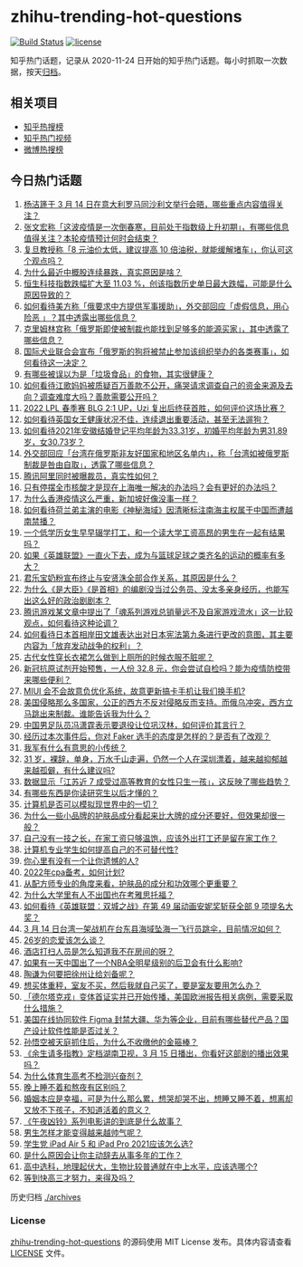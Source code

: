 # zhihu-trending-hot-questions

[![Build Status](https://github.com/justjavac/zhihu-trending-hot-questions/workflows/ci/badge.svg?branch=master)](https://github.com/justjavac/zhihu-trending-hot-questions/actions)
[![license](https://img.shields.io/github/license/justjavac/zhihu-trending-hot-questions)](https://github.com/justjavac/zhihu-trending-hot-questions/blob/master/LICENSE)

知乎热门话题，记录从 2020-11-24 日开始的知乎热门话题。每小时抓取一次数据，按天[归档](./archives)。

## 相关项目

- [知乎热搜榜](https://github.com/justjavac/zhihu-trending-top-search)
- [知乎热门视频](https://github.com/justjavac/zhihu-trending-hot-video)
- [微博热搜榜](https://github.com/justjavac/weibo-trending-hot-search)

## 今日热门话题

<!-- BEGIN -->
<!-- 最后更新时间 Tue Mar 15 2022 05:17:39 GMT+0800 (China Standard Time) -->

1. [杨洁篪于 3 月 14 日在意大利罗马同沙利文举行会晤，哪些重点内容值得关注？](https://www.zhihu.com/question/521759739)
1. [张文宏称「这波疫情是一次倒春寒，目前处于指数级上升初期」，有哪些信息值得关注？本轮疫情预计何时会结束？](https://www.zhihu.com/question/521802964)
1. [复旦教授称「8 元油价太低，建议提高 10 倍油税，就能缓解堵车」，你认可这个观点吗？](https://www.zhihu.com/question/521827569)
1. [为什么最近中概股连续暴跌，真实原因是啥？](https://www.zhihu.com/question/521451437)
1. [恒生科技指数跌幅扩大至 11.03 %，创该指数历史单日最大跌幅，可能是什么原因导致的？](https://www.zhihu.com/question/521832401)
1. [如何看待美方称「俄要求中方提供军事援助」，外交部回应「虚假信息，用心险恶 」？其中透露出哪些信息？](https://www.zhihu.com/question/521889606)
1. [克里姆林宫称「俄罗斯即使被制裁也能找到足够多的能源买家」，其中透露了哪些信息？](https://www.zhihu.com/question/521230004)
1. [国际犬业联合会宣布「俄罗斯的狗将被禁止参加该组织举办的各类赛事」，如何看待这一决定？](https://www.zhihu.com/question/521834131)
1. [有哪些被误以为是「垃圾食品」的食物，其实很健康？](https://www.zhihu.com/question/520944310)
1. [如何看待江歌妈妈被质疑百万善款不公开，痛哭请求调查自己的资金来源及去向？调查难度大吗？善款需要公开吗？](https://www.zhihu.com/question/521813130)
1. [2022 LPL 春季赛 BLG 2:1 UP，Uzi 复出后终获首胜，如何评价这场比赛？](https://www.zhihu.com/question/521909226)
1. [如何看待英国女王健康状况不佳，连续退出重要活动，甚至无法遛狗？](https://www.zhihu.com/question/521719769)
1. [如何看待2021年安徽结婚登记平均年龄为33.31岁，初婚平均年龄为男31.89岁，女30.73岁？](https://www.zhihu.com/question/521734055)
1. [外交部回应「台湾在俄罗斯非友好国家和地区名单内」，称「台湾如被俄罗斯制裁是咎由自取」，透露了哪些信息？](https://www.zhihu.com/question/521889011)
1. [腾讯阿里同时被曝裁员，真实性如何？](https://www.zhihu.com/question/521729036)
1. [只有停摆全市核酸才是现在上海唯一解决的办法吗？会有更好的办法吗？](https://www.zhihu.com/question/520896414)
1. [为什么香港疫情这么严重，新加坡好像没事一样？](https://www.zhihu.com/question/520452393)
1. [如何看待荷兰弟主演的电影《神秘海域》因清晰标注南海主权属于中国而遭越南禁播？](https://www.zhihu.com/question/521752226)
1. [一个低学历女生早早辍学打工，和一个读大学工资高昂的男生在一起有结果吗？](https://www.zhihu.com/question/521666814)
1. [如果《英雄联盟》一直火下去，成为与篮球足球之类齐名的运动的概率有多大？](https://www.zhihu.com/question/517966815)
1. [君乐宝奶粉宣布终止与安贤洙全部合作关系，其原因是什么？](https://www.zhihu.com/question/521860845)
1. [为什么《是大臣》《是首相》的编剧没当过公务员、没太多亲身经历，也能写出这么好的政治剧剧本？](https://www.zhihu.com/question/520814814)
1. [腾讯游戏某文章中提出了「魂系列游戏总销量远不及自家游戏流水」这一比较观点，如何看待这种论调？](https://www.zhihu.com/question/521845175)
1. [如何看待日本首相岸田文雄表达出对日本宪法第九条进行更改的意图，其主要内容为「放弃发动战争的权利」？](https://www.zhihu.com/question/521659301)
1. [古代女性穿长衣裙怎么做到上厕所的时候衣服不脏呢？](https://www.zhihu.com/question/516878996)
1. [新冠抗原试剂开始预售，一人份 32.8 元，你会尝试自检吗？能为疫情防控带来哪些便利？](https://www.zhihu.com/question/521714164)
1. [MIUI 会不会故意负优化系统，故意更新搞卡手机让我们换手机?](https://www.zhihu.com/question/519008663)
1. [美国侵略那么多国家，公正的西方不反对侵略反而支持。而俄乌冲突，西方立马跳出来制裁。谁能告诉我为什么？](https://www.zhihu.com/question/520961719)
1. [中国男足队员冯潇霆表示要退役让位巩汉林，如何评价其言行？](https://www.zhihu.com/question/521803594)
1. [经历过本次事件后，你对 Faker 选手的态度是怎样的？是否有了改观？](https://www.zhihu.com/question/521328096)
1. [我军有什么有意思的小传统？](https://www.zhihu.com/question/44652481)
1. [31 岁，裸辞，单身，万水千山走遍，仍然一个人在深圳漂着，越来越抑郁越来越孤僻，有什么建议吗?](https://www.zhihu.com/question/489588150)
1. [数据显示「江苏近 7 成受过高等教育的女性只生一孩」，这反映了哪些趋势？](https://www.zhihu.com/question/521835736)
1. [有哪些东西是你读研究生以后才懂的？](https://www.zhihu.com/question/47646734)
1. [计算机是否可以模拟现世界中的一切？](https://www.zhihu.com/question/521192577)
1. [为什么一些小品牌的护肤品成分看起来比大牌的成分还要好，但效果却很一般？](https://www.zhihu.com/question/519397814)
1. [自己没有一技之长，在家工资只够温饱，应该外出打工还是留在家工作？](https://www.zhihu.com/question/521464232)
1. [计算机专业学生如何提高自己的不可替代性?](https://www.zhihu.com/question/513961391)
1. [你心里有没有一个让你遗憾的人?](https://www.zhihu.com/question/520992307)
1. [2022年cpa备考，如何计划?](https://www.zhihu.com/question/483197501)
1. [从配方师专业的角度来看，护肤品的成分和功效哪个更重要？](https://www.zhihu.com/question/518017567)
1. [为什么大学里有人不出国也在考雅思托福？](https://www.zhihu.com/question/37583722)
1. [如何看待《英雄联盟：双城之战》在第 49 届动画安妮奖斩获全部 9 项提名大奖？](https://www.zhihu.com/question/521668567)
1. [3 月 14 日台湾一架战机在台东县海域坠海一飞行员跳伞，目前情况如何？](https://www.zhihu.com/question/521842099)
1. [26岁的恋爱该怎么谈？](https://www.zhihu.com/question/521817682)
1. [酒店打扫人员是怎么知道我不在房间的呀？](https://www.zhihu.com/question/498804899)
1. [如果有一天中国出了一个NBA全明星级别的后卫会有什么影响?](https://www.zhihu.com/question/516563561)
1. [陶谦为何要把徐州让给刘备呢？](https://www.zhihu.com/question/346907160)
1. [想买体重秤，室友不买，然后我就自己买了，要是室友要用怎么办？](https://www.zhihu.com/question/321616941)
1. [「德尔塔克戎」变体首证实并已开始传播，美国欧洲报告相关病例，需要采取什么措施？](https://www.zhihu.com/question/521811104)
1. [美国在线协同软件 Figma 封禁大疆、华为等企业，目前有哪些替代产品？国产设计软件性能是否过关？](https://www.zhihu.com/question/521746806)
1. [孙悟空被天庭抓住后，为什么不收缴他的金箍棒？](https://www.zhihu.com/question/516740230)
1. [《余生请多指教》定档湖南卫视，3 月 15 日播出，你看好这部剧的播出效果吗？](https://www.zhihu.com/question/521817470)
1. [为什么体育生高考不检测兴奋剂？](https://www.zhihu.com/question/478204524)
1. [晚上睡不着和熬夜有区别吗？](https://www.zhihu.com/question/321319806)
1. [婚姻本应是幸福，可是为什么那么累，想哭却哭不出，想睡又睡不着，想离却又放不下孩子，不知道活着的意义？](https://www.zhihu.com/question/521255811)
1. [《午夜凶铃》系列电影讲的到底是什么故事？](https://www.zhihu.com/question/35792826)
1. [男生怎样才能变得越来越帅气呢？](https://www.zhihu.com/question/60541930)
1. [学生党 iPad Air 5 和 iPad Pro 2021应该怎么选?](https://www.zhihu.com/question/520889619)
1. [是什么原因会让你主动辞去从事多年的工作？](https://www.zhihu.com/question/521377894)
1. [高中选科，地理起伏大，生物比较普通就在中上水平，应该选哪个?](https://www.zhihu.com/question/521765569)
1. [等到快高三才努力，来得及吗？](https://www.zhihu.com/question/512525323)

<!-- END -->

历史归档 [./archives](./archives)

### License

[zhihu-trending-hot-questions](https://github.com/justjavac/zhihu-trending-hot-questions)
的源码使用 MIT License 发布。具体内容请查看 [LICENSE](./LICENSE) 文件。
